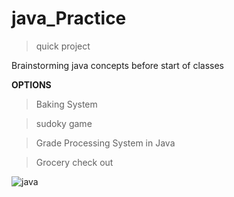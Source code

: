 # java_Practice
>quick project

Brainstorming java concepts before start of classes

**OPTIONS**
  >Baking System
  
  >sudoky game
  
  >Grade Processing System in Java
  
  >Grocery check out

![java](https://www.google.com/url?sa=i&url=https%3A%2F%2Ftwitter.com%2Fjava&psig=AOvVaw35iBnS7PqJ567MHi-iG1MN&ust=1631668483502000&source=images&cd=vfe&ved=0CAgQjRxqFwoTCMDtg_ak_fICFQAAAAAdAAAAABAD)

  


